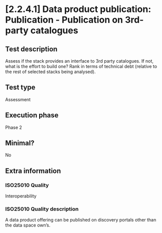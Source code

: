 
# [2.2.4.1] Data product publication: Publication - Publication on 3rd-party catalogues
 
## Test description
Assess if the stack provides an interface to 3rd party catalogues.
If not, what is the effort to build one? Rank in terms of technical debt (relative to the rest of selected stacks being analysed).
 
## Test type
Assessment
 
## Execution phase
Phase 2
 
## Minimal?
No
 
## Extra information
### ISO25010 Quality
Interoperability
### ISO25010 Quality description
A data product offering can be published on discovery portals other than the data space own’s.
    
